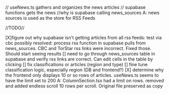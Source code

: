 // useNews.ts gathers and organizes the news articles
// supabase functions gets the news
    //why is supabase calling news_sources 
        A: news sources is used as the store for RSS Feeds

//TODO//

[X]figure out why supabase isn't getting articles from all rss feeds: test via cbc 
    possibly resolved: process rss function in supabase pulls from news_sources. CBC and TorStar rss links were incorrect. Fixed those. Should start seeing results
[] need to go through news_sources table in supabase and verify rss links are correct. Can edit cells in the table by clicking
[] fix classifications or articles (region and type)
[] fine tune classification logic, especially region (DB and frontend?)
[X] determine why the frontend only displays 10 or so rows of articles. useNews.ts seems to have the limit set to 200
    A: ColumnSection.tsx had a limit on rows. removed and added endless scroll 10 rows per scroll. Original file preserved as copy